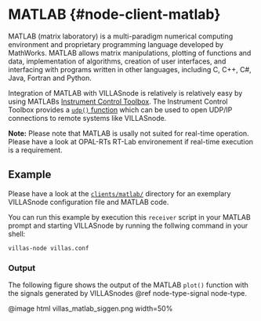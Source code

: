 # MATLAB {#node-client-matlab}

MATLAB (matrix laboratory) is a multi-paradigm numerical computing environment and proprietary programming language developed by MathWorks. MATLAB allows matrix manipulations, plotting of functions and data, implementation of algorithms, creation of user interfaces, and interfacing with programs written in other languages, including C, C++, C#, Java, Fortran and Python.

Integration of MATLAB with VILLASnode is relatively is relatively easy by using MATLABs [Instrument Control Toolbox](https://de.mathworks.com/help/instrument/index.html).
The Instrument Control Toolbox provides a [`udp()` function](https://de.mathworks.com/help/instrument/udp.html) which can be used to open UDP/IP connections to remote systems like VILLASnode.

**Note:** Please note that MATLAB is usally not suited for real-time operation. Please have a look at OPAL-RTs RT-Lab environement if real-time execution is a requirement.

## Example

Please have a look at the [`clients/matlab/`](https://git.rwth-aachen.de/acs/public/villas/node/tree/master/clients/matlab) directory for an exemplary VILLASnode configuration file and MATLAB code.

You can run this example by execution this `receiver` script in your MATLAB prompt and starting VILLASnode by running the follwing command in your shell:

```
villas-node villas.conf
```

### Output

The following figure shows the output of the MATLAB `plot()` function with the signals generated by VILLASnodes @ref node-type-signal node-type.

@image html villas_matlab_siggen.png width=50%
